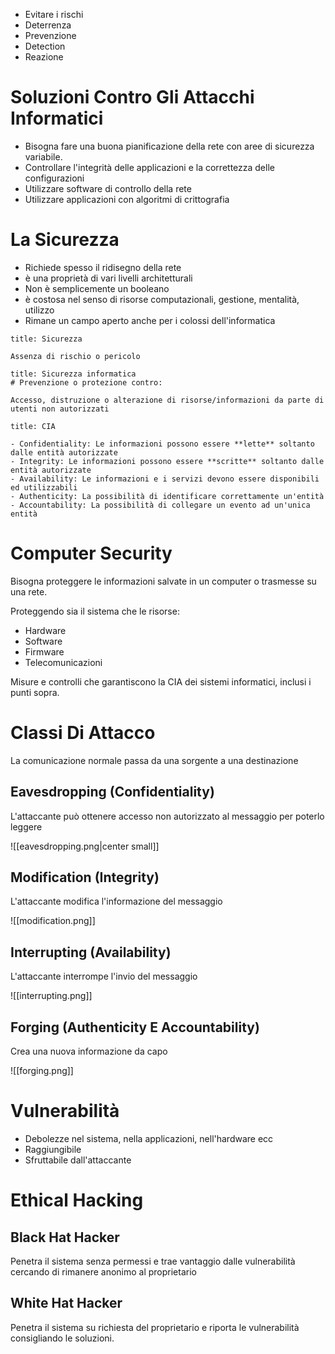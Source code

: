 - Evitare i rischi
- Deterrenza
- Prevenzione
- Detection
- Reazione

# Soluzioni Contro Gli Attacchi Informatici

- Bisogna fare una buona pianificazione della rete con aree di sicurezza variabile.
- Controllare l'integrità delle applicazioni e la correttezza delle configurazioni
- Utilizzare software di controllo della rete
- Utilizzare applicazioni con algoritmi di crittografia

# La Sicurezza

- Richiede spesso il ridisegno della rete
- è una proprietà di vari livelli architetturali
- Non è semplicemente un booleano
- è costosa nel senso di risorse computazionali, gestione, mentalità, utilizzo
- Rimane un campo aperto anche per i colossi dell'informatica


```ad-important
title: Sicurezza

Assenza di rischio o pericolo

```
```ad-important
title: Sicurezza informatica
# Prevenzione o protezione contro:

Accesso, distruzione o alterazione di risorse/informazioni da parte di utenti non autorizzati

```

```ad-important
title: CIA

- Confidentiality: Le informazioni possono essere **lette** soltanto dalle entità autorizzate
- Integrity: Le informazioni possono essere **scritte** soltanto dalle entità autorizzate
- Availability: Le informazioni e i servizi devono essere disponibili ed utilizzabili
- Authenticity: La possibilità di identificare correttamente un'entità
- Accountability: La possibilità di collegare un evento ad un'unica entità

```

# Computer Security

Bisogna proteggere le informazioni salvate in un computer o trasmesse su una rete.

Proteggendo sia il sistema che le risorse:
- Hardware
- Software
- Firmware
- Telecomunicazioni

Misure e controlli che garantiscono la CIA dei sistemi informatici, inclusi i punti sopra.

# Classi Di Attacco

La comunicazione normale passa da una sorgente a una destinazione

## Eavesdropping (Confidentiality)

L'attaccante può ottenere accesso non autorizzato al messaggio per poterlo leggere

![[eavesdropping.png|center small]]
## Modification (Integrity)

L'attaccante modifica l'informazione del messaggio

![[modification.png]]
## Interrupting (Availability)

L'attaccante interrompe l'invio del messaggio

![[interrupting.png]]
## Forging (Authenticity E Accountability)

Crea una nuova informazione da capo

![[forging.png]]
# Vulnerabilità

- Debolezze nel sistema, nella applicazioni, nell'hardware ecc
- Raggiungibile
- Sfruttabile dall'attaccante

# Ethical Hacking

## Black Hat Hacker

Penetra il sistema senza permessi e trae vantaggio dalle vulnerabilità cercando di rimanere anonimo al proprietario

## White Hat Hacker

Penetra il sistema su richiesta del proprietario e riporta le vulnerabilità consigliando le soluzioni.